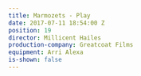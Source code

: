 ```yaml
---
title: Marmozets - Play
date: 2017-07-11 18:54:00 Z
position: 19
director: Millicent Hailes
production-company: Greatcoat Films
equipment: Arri Alexa
is-shown: false
---
```


